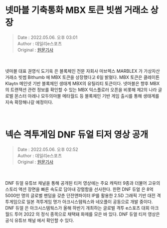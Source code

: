 <!-- 타이틀 -->  
# 넷마블 기축통화 MBX 토큰 빗썸 거래소 상장  
<!-- 기사 정보 -->  
> Date : 2022.05.06. 오후 03:01  
> Author : 데일리e스포츠  
> Original : [원문기사](https://n.news.naver.com/mnews/article/347/0000162407?sid=105)  
<br/>  
<!-- 대표 이미지 -->  
<img alt="" src="https://imgnews.pstatic.net/image/347/2022/05/06/2022050614593300804da2c546b3a112169111185_20220506150101429.jpg?type=w647"/>  
<br/><br/>  
<!-- 기사 본문 -->  
넷마블 대표 권영식 도기욱 은 블록체인 전문 자회사 마브렉스 MARBLEX 가 가상자산 거래소 빗썸 Bithumb 에 MBX 토큰을 상장했다고 6일 밝혔다.
MBX 토큰은 클레이튼 Klaytn 메인넷 기반 블록체인 생태계 MBX의 유틸리티 토큰이다.
넷마블은 향후 MBX의 트랜잭션 관련 정보를 확인할 수 있는 MBX 익스플로러 오픈을 비롯해 제2의 나라 글로벌 몬스터 아레나 모두의마블 메타월드 등 블록체인 기반 게임 출시를 통해 생태계를 지속 확장해나갈 예정이다.  
<br/><br/><br/>  

<!-- 타이틀 -->  
# 넥슨 격투게임 DNF 듀얼 티저 영상 공개  
<!-- 기사 정보 -->  
> Date : 2022.05.06. 오후 02:52  
> Author : 데일리e스포츠  
> Original : [원문기사](https://n.news.naver.com/mnews/article/347/0000162406?sid=105)  
<br/>  
<!-- 대표 이미지 -->  
<img alt="" src="https://imgnews.pstatic.net/image/347/2022/05/06/2022050614504409654da2c546b3a112169111185_20220506145201490.jpg?type=w647"/>  
<br/><br/>  
<!-- 기사 본문 -->  
DNF 듀얼 유튜브 채널을 통해 공개된 티저 영상에는 주요 캐릭터 9종과 더불어 고유의 스토리 액션 장면을 빠른 속도로 담아내 강렬함을 선사한다.
한편 DNF 듀얼 은 8억5000만 명의 글로벌 팬덤을 갖춘 던전앤파이터 IP를 활용한 2.5D 그래픽 기반 대전 격투게임으로 일본 격투게임 명가 아크시스템웍스와 네오플이 공동으로 개발 중이다.
DNF 듀얼 은 아크시스템웍스가 올해 하반기 개최하는 글로벌 격투 e스포츠 대회 아크 월드 투어 2022 의 정식 종목으로 채택돼 화제를 모은 바 있다.
DNF 듀얼 티저 영상은 공식 유튜브 채널 에서 확인할 수 있다.  
<br/><br/><br/>  

